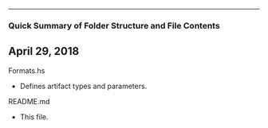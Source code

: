 ----------------------------------------------------------
### Quick Summary of Folder Structure and File Contents
April 29, 2018
----------------------------------------------------------

Formats.hs
  - Defines artifact types and parameters.

README.md
  - This file.